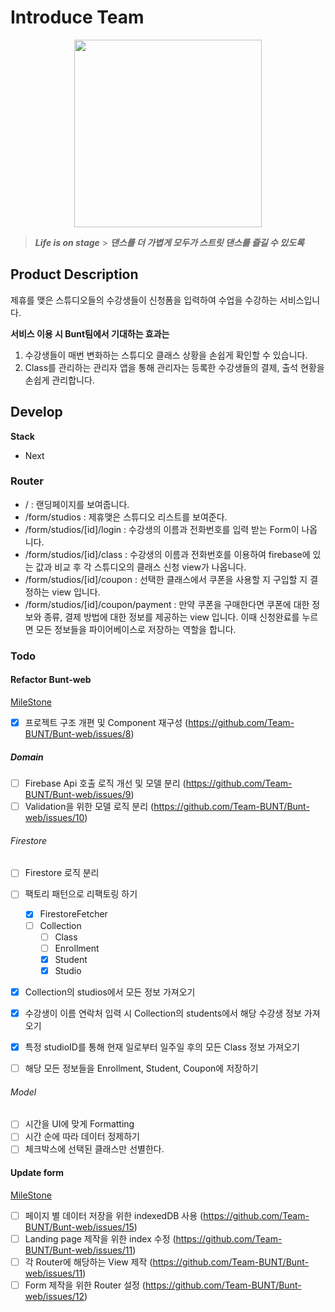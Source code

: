 # Introduce Team

<center><img src="https://user-images.githubusercontent.com/61782746/199677768-cb7b52b1-1b99-417e-9fc1-16affe716bc0.png" width="300" height="300"></center>

> **_Life is on stage_** > **_댄스를 더 가볍게 모두가 스트릿 댄스를 즐길 수 있도록_**

## Product Description

제휴를 맺은 스튜디오들의 수강생들이 신청폼을 입력하여 수업을 수강하는 서비스입니다.

**서비스 이용 시 Bunt팀에서 기대하는 효과는**

1. 수강생들이 매번 변화하는 스튜디오 클래스 상황을 손쉽게 확인할 수 있습니다.
2. Class를 관리하는 관리자 앱을 통해 관리자는 등록한 수강생들의 결제, 출석 현황을 손쉽게 관리합니다.

## Develop

**Stack**

- Next

### Router

- / : 랜딩페이지를 보여줍니다.
- /form/studios : 제휴맺은 스튜디오 리스트를 보여준다.
- /form/studios/[id]/login : 수강생의 이름과 전화번호를 입력 받는 Form이 나옵니다.
- /form/studios/[id]/class : 수강생의 이름과 전화번호를 이용하여 firebase에 있는 값과 비교 후
  각 스튜디오의 클래스 신청 view가 나옵니다.
- /form/studios/[id]/coupon : 선택한 클래스에서 쿠폰을 사용할 지 구입할 지 결정하는 view 입니다.
- /form/studios/[id]/coupon/payment : 만약 쿠폰을 구매한다면 쿠폰에 대한 정보와 종류, 결제 방법에 대한 정보를 제공하는 view 입니다.
  이때 신청완료를 누르면 모든 정보들을 파이어베이스로 저장하는 역할을 합니다.

### Todo

#### Refactor Bunt-web

[MileStone](https://github.com/Team-BUNT/Bunt-web/milestone/2)

- [x] 프로젝트 구조 개편 및 Component 재구성 (https://github.com/Team-BUNT/Bunt-web/issues/8)

##### Domain

- [ ] Firebase Api 호출 로직 개선 및 모델 분리 (https://github.com/Team-BUNT/Bunt-web/issues/9)
- [ ] Validation을 위한 모델 로직 분리 (https://github.com/Team-BUNT/Bunt-web/issues/10)

###### Firestore

- [ ] Firestore 로직 분리
- [ ] 팩토리 패턴으로 리팩토링 하기

  - [x] FirestoreFetcher
  - [ ] Collection
    - [ ] Class
    - [ ] Enrollment
    - [x] Student
    - [x] Studio

- [x] Collection의 studios에서 모든 정보 가져오기
- [x] 수강생이 이름 연락처 입력 시 Collection의 students에서 해당 수강생 정보 가져오기
- [x] 특정 studioID를 통해 현재 일로부터 일주일 후의 모든 Class 정보 가져오기
- [ ] 해당 모든 정보들을 Enrollment, Student, Coupon에 저장하기

###### Model

- [ ] 시간을 UI에 맞게 Formatting
- [ ] 시간 순에 따라 데이터 정제하기
- [ ] 체크박스에 선택된 클래스만 선별한다.

#### Update form

[MileStone](https://github.com/Team-BUNT/Bunt-web/milestone/3)

- [ ] 페이지 별 데이터 저장을 위한 indexedDB 사용 (https://github.com/Team-BUNT/Bunt-web/issues/15)
- [ ] Landing page 제작을 위한 index 수정 (https://github.com/Team-BUNT/Bunt-web/issues/11)
- [ ] 각 Router에 해당하는 View 제작 (https://github.com/Team-BUNT/Bunt-web/issues/11)
- [ ] Form 제작을 위한 Router 설정 (https://github.com/Team-BUNT/Bunt-web/issues/12)
